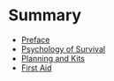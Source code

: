 # Summary

* [Preface](README.md)
* [Psychology of Survival](psychology.md)
* [Planning and Kits](planning_and_kits.md)
* [First Aid](first_aid.md)

